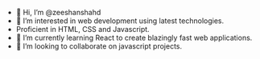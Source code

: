 - 👋 Hi, I’m @zeeshanshahd
- 👀 I’m interested in web development using latest technologies.
- Proficient in HTML, CSS and Javascript.
- 🌱 I’m currently learning React to create blazingly fast web applications.
- 💞️ I’m looking to collaborate on javascript projects.

<!---
zeeshanshahd/zeeshanshahd is a ✨ special ✨ repository because its `README.md` (this file) appears on your GitHub profile.
You can click the Preview link to take a look at your changes.
--->
